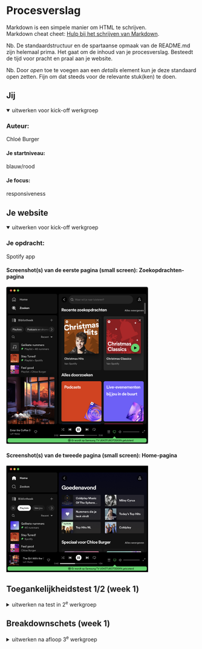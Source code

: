 # Procesverslag
Markdown is een simpele manier om HTML te schrijven.  
Markdown cheat cheet: [Hulp bij het schrijven van Markdown](https://github.com/adam-p/markdown-here/wiki/Markdown-Cheatsheet).

Nb. De standaardstructuur en de spartaanse opmaak van de README.md zijn helemaal prima. Het gaat om de inhoud van je procesverslag. Besteedt de tijd voor pracht en praal aan je website.

Nb. Door *open* toe te voegen aan een *details* element kun je deze standaard open zetten. Fijn om dat steeds voor de relevante stuk(ken) te doen.





## Jij

<details open>
  <summary>uitwerken voor kick-off werkgroep</summary>

  ### Auteur:
  Chloé Burger

  #### Je startniveau:
  blauw/rood

  #### Je focus:
  responsiveness
 
</details>





## Je website

<details open>
  <summary>uitwerken voor kick-off werkgroep</summary>

  ### Je opdracht:
  Spotify app

  #### Screenshot(s) van de eerste pagina (small screen): Zoekopdrachten-pagina
  <img src="readme-images/schermaflbeelding-klein-1.png" width="375px" alt="Zoek">

  #### Screenshot(s) van de tweede pagina (small screen): Home-pagina 
  <img src="readme-images/schermaflbeelding-klein-2.png" width="375px" alt="Home">
</details>



## Toegankelijkheidstest 1/2 (week 1)

<details>
  <summary>uitwerken na test in 2<sup>e</sup> werkgroep</summary>

  ### Bevindingen
  Lijst met je bevindingen die in de test naar voren kwamen:

  - Voiceover kan niet goed gebruikt worden op spotify doordat de hierarchie in de app niet duidelijk is.
  - Contrast niveau is goed 18.88
  - Bij de verschillende vision emulations blijft er alsnog een duidelijk beeld van de website. de website blijft toegangkelijk voor mensen die kleuren niet goed kunnen onderscheiden of slecht contrast zien.

  #### Screenshot(s) van de vision emulation (big screen): Zoekopdrachten-pagina 
  <img src="readme-images/schermafbeelding-blurred.png" width="375px" alt="Zoeken">

  #### Screenshot(s) van de tweede pagina (small screen): Zoekopdrachten-pagina
  <img src="readme-images/scherm-rood.png" width="375px" alt="Zoeken">
</details>

## Breakdownschets (week 1)

<details>
  <summary>uitwerken na afloop 3<sup>e</sup> werkgroep</summary>

  ### de hele pagina: 
  <img src="readme-images/breakdownschets.png" width="375px" alt="breakdown van de hele pagina">

  ### dynamisch deel (bijv menu): 
  <img src="readme-images/breakdown-dynamisch.png" width="375px" alt="breakdown van een dynamisch deel">
</detail>


## Voortgang 1 (week 2)

<details>
  <summary>uitwerken voor 1<sup>e</sup> voortgang</summary>

  ### Stand van zaken
  De layout toepassen ging naar mijn mening wel goed.
  <img src="readme-images/screenshot-website-week-1.png" width="375px" alt="css styles">

  Ik heb nog wel moeite om de juiste ul aan te moeten spreken omdat het er veel zijn.
  Ik wil dit graag op een logischere manier direct kunnen aanspreken zodat de code niet rommelig is.
  Hieronder foto's van de code:

  <img src="readme-images/screenshot-feedback-1-1.png" width="375px" alt="css styles">

  <img src="readme-images/screenshot-feedback-1-2.png" width="375px" alt="css styles">



  ### Agenda voor meeting
  samen met je groepje opstellen

  #### Donna:
  - Hoe je een menu eruit laat komen ook alweer als je erop klikt

  #### Chloé
  - Opmaak van menu zou ik in html zetten?
  - Hoe kan ik van een <h3> een link maken die niet linkt naar een pagina?
  - Hoe kan ik de <li> juist aanspreken om flexbasis en flexgrow toe te passen?

  #### Malik:
  -  Hoe moet ik het hamburger menu uitwerken?

  #### Jaouad:
  - Onduidelijkheid hoe ik een stuk van een bepaald deel van de content in moet delen in html.
  - Vraag of iets een <p> of <h3> is?
  - Hulp nodig bij de media querries! Waar begin je?

  ### Verslag van meeting
  hier na afloop snel de uitkomsten van de meeting vastleggen
  - De opmaak van het menu kan het beste opgemaakt owedne uit 2 verschillende <nav>'s aan de hand daarvan kan je met grid weer verder werken om de juiste layout te maken.
  - Ik merk nog dat ik moeitte heb om de juiste elementen aan te spreken. Dit gaat wel al steeds wat beter. Wel weet ik hoe ik de jsuitse html moet schrijven en in welke volgorde dit dan is.
</details>



## Voortgang 2 (week 3)

<details>
  <summary>uitwerken voor 2<sup>e</sup> voortgang</summary>

  ### Stand van zaken
  - Nog problemen met het grid gehad. lukt niet helemaal om de juiste elementen aan te spreken of verkeerd te flexen.
  ### Agenda voor meeting

 #### Donna:
  - Hoe krijg je een font want niet online beschikbaar is erin?
  - De hele pagina de goede grootte maken.
  - Menu in en uit laten klappen.

  #### Chloé
  - Hoe zorg ik ervoor dat mijn <form> de juiste grote is aan de hand van grid?

  #### Malik:
  - Hoe zorg ik ervoor dat mijn gehele pagina, op uitzondering van één element dezelfde padding krijgt?
  - Hoe zorg ik ervoor dat EM juist wordt vertaald naar PX?

  #### Jaouad:
  - Loop helemaal vast met CSS.
  - Zijwaarts scrollen voorkomen.
  - Positionering van content.
  - Custom font pakt hij niet.
  - Afbeeldingen sizen naar section/grid?
  - Position absolute/relative gaat niet goed.


  ### Verslag van meeting
  - Aan de hand van de feedback weet ik dat ik alleen de waarde in de formule moet aanpassen om zo de form te voorschijn te krijgen. 
  - Ik weet nu ook hoe ik font's online kan kopieren aan de hand van fallback-fonts.

</details>



## Toegankelijkheidstest 2/2 (week 4)

<details>
  <summary>uitwerken na test in 9<sup>e</sup> werkgroep</summary>

  ### Bevindingen
  - Responsiveness nog niet goed genoeg, content is niet altijd volledig zichtbaar.
  - Mist een lightmodus.
  - De Voice-overmodus is toepasbaar en er kan genavigeerd worden.
</details>



## Voortgang 3 (week 4)

<details>
  <summary>uitwerken voor 3<sup>e</sup> voortgang</summary>

  ### Stand van zaken
  hier dit ging goed & dit was lastig (neem ook screenshots op van delen van je website en code)


  ### Agenda voor meeting
  samen met je groepje opstellen

  #### Donna:
  - Hoe krijg ik een uitklapbare lijst in een hamburger menu?

  #### Chloé
  - Hoe kan ik in de main ervoor zorgen dat de < li > in de tweede < ul > flex-direction column geeft zonder dat de foto van grote verandert?
  - Hoe zorg ik ervoor dat de overflow scroll alleen in de playlist is en niet in de hele header?
  - Moet ik voor de @media Hidden gebruiken of de breedte aangeven of moet dit gecombineerd?

  #### Malik:
  - Hoe kan ik ervoor zorgen dat mijn H3 met een absolute positioning mee schaalt, zodat het responsive is?
  - Hoe kan ik ervoor zorgen dat een section met list items alleen mee schaalt in de breedte en niet in de hoogte?

  #### Jaouad:
  <!-- was er niet bij -->

 ### Verslag van meeting
  - Door de foto een width te geven van 100% verandert de foto niet van grote. 
  - Overflow scroll is goed toegepast , ik had alleen de verkeerde ul aangesproken.
  - Media queary gebruiken met breedtes op responsive te scallen van de pagina.

</details>


## Eindgesprek (week 5)

<details>
  <summary>uitwerken voor eindgesprek</summary>

  ### Je uitkomst - karakteristiek screenshots:
  <img src="readme-images/eind-scherm-groot.png" width="375px" alt="uitomst opdracht 1">
  <img src="readme-images/eind-scherm-middel.png" width="375px" alt="uitomst opdracht 1">
  <img src="readme-images/eind-scherm-klein.png" width="375px" alt="uitomst opdracht 1">


  ### Dit ging goed/Heb ik geleerd: 
  - Ik heb geleerd om aan de hand van veel selectoren de juiste en tegelijk meerdere elementen aan te spreken in de html.
  <img src="readme-images/schermafbeelding-wat-ging-goed.png" width="375px" alt="top">

  - Ik snap nu wat beter hoe display flex en grid werken. en heb dit zelf ook gepbrobeerd toe te passen.
  <img src="readme-images/grid-en-flex-toegepast.png" width="375px" alt="top">

  - Ik merk dat het coderen veel beter gaat dan eerst! soms! Vaak zie ik het even niet en dan probeer ik wat andere opties. 
  - Vaak had ik de oplossing bijna goed en gaf dat mij voldoening dat ik enigszins wel begrijp wat ik aan het coderen ben.
  - Ik snap @media nu en kan het zelf toepassen!
  <img src="readme-images/media-toepassen.png" width="375px" alt="top">


  ### Dit was lastig/Is niet gelukt:
  Korte omschrijving met plaatjes
  - Voor de <form> heb ik veel moeite gehad om de buttons juist te flexen en juist te verdelen als er responsive wordt gehandelt
  <img src="readme-images/schermafbeelding-wat-ging-niet-goed.png" width="375px" alt="bummer">

  - Voor de tweede pagina lukte het me eerst niet om de eerste <ul> uit de main te verbergen zonder dat alles kapot gaat.
  - Dit is uiteindelijk gelukt door drie stijlsheets te gebruiken. Hierbij gebruik je een stijlsheet algemeen voor de bais elementen die het zelfde zijn.
  - Daarnaast gebruik je twee andere stijlsheets om speciefieke verandering te maken op de desbetreffende pagina's.
</details>


## Bronnenlijst

<details open>
  <summary>continu bijhouden terwijl je werkt</summary>

  bron 1 stackoverflow bij <forum> @media
  <img src="readme-images/bron-stackoverflow.png" width="375px" alt="bummer">

</details>